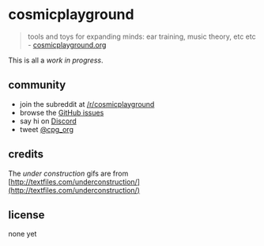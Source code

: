 # cosmicplayground

> tools and toys for expanding minds: ear training, music theory, etc etc - [cosmicplayground.org](https://cosmicplayground.org)

This is all a _work in progress_.

## community

- join the subreddit at [/r/cosmicplayground](https://reddit.com/r/cosmicplayground)
- browse the [GitHub issues](https://github.com/cosmicplayground/cpg/issues)
- say hi on [Discord](https://discord.gg/57XP5Pv)
- tweet [@cpg_org](https://twitter.com/cpg_org)

## credits

The _under construction_ gifs are from [http://textfiles.com/underconstruction/](http://textfiles.com/underconstruction/)

## license

none yet